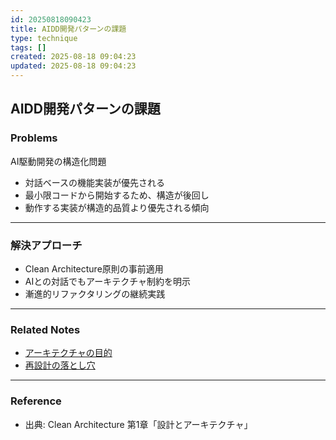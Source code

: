 ```yaml
---
id: 20250818090423
title: AIDD開発パターンの課題
type: technique
tags: []
created: 2025-08-18 09:04:23
updated: 2025-08-18 09:04:23
---
```


## AIDD開発パターンの課題

### Problems

AI駆動開発の構造化問題

- 対話ベースの機能実装が優先される
- 最小限コードから開始するため、構造が後回し
- 動作する実装が構造的品質より優先される傾向

---

### 解決アプローチ

- Clean Architecture原則の事前適用
- AIとの対話でもアーキテクチャ制約を明示
- 漸進的リファクタリングの継続実践

---

### Related Notes

- [アーキテクチャの目的](../concept/20250818060425.md)
- [再設計の落とし穴](../pattern/20250818085624.md)

---

### Reference

- 出典: Clean Architecture 第1章「設計とアーキテクチャ」
